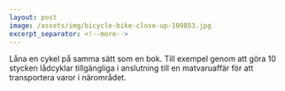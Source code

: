 ```yaml
---
layout: post
image: /assets/img/bicycle-bike-close-up-109853.jpg
excerpt_separator: <!--more-->
---
```

Låna en cykel på samma sätt som en bok. <!--more-->
Till exempel genom att göra 10 stycken lådcyklar tillgängliga i anslutning till en matvaruaffär för att transportera varor i närområdet.
